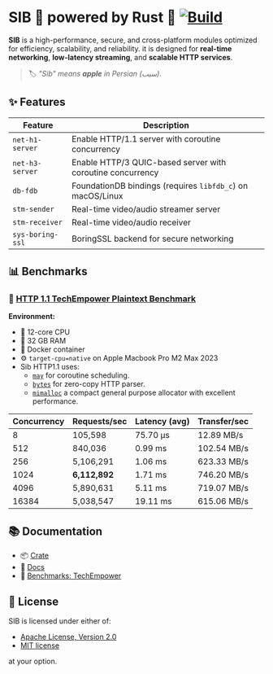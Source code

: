 # SIB 🚀 powered by Rust 🦀 [![Build](https://github.com/PooyaEimandar/sib/actions/workflows/build.yml/badge.svg)](https://github.com/PooyaEimandar/sib/actions/workflows/build.yml)

**SIB** is a high-performance, secure, and cross-platform modules optimized for efficiency, scalability, and reliability.
it is designed for **real-time networking**, **low-latency streaming**, and **scalable HTTP services**.

> 🏷️ _"Sib" means **apple** in Persian (سیب)._

## ✨ Features

| Feature          | Description                                                |
| ---------------- | ---------------------------------------------------------- |
| `net-h1-server`  | Enable HTTP/1.1 server with coroutine concurrency          |
| `net-h3-server`  | Enable HTTP/3 QUIC-based server with coroutine concurrency |
| `db-fdb`         | FoundationDB bindings (requires `libfdb_c`) on macOS/Linux |
| `stm-sender`     | Real-time video/audio streamer server                      |
| `stm-receiver`   | Real-time video/audio receiver                             |
| `sys-boring-ssl` | BoringSSL backend for secure networking                    |

## 📊 Benchmarks

### 🔬 [HTTP 1.1 TechEmpower Plaintext Benchmark](https://github.com/PooyaEimandar/FrameworkBenchmarks/tree/master/frameworks/Rust/sib)

**Environment:**

- 🧠 12-core CPU
- 🧮 32 GB RAM
- 🐳 Docker container
- ⚙️ `target-cpu=native` on Apple Macbook Pro M2 Max 2023
- Sib HTTP1.1 uses:
  - [`may`](https://github.com/Xudong-Huang/may) for coroutine scheduling.
  - [`bytes`](https://github.com/tokio-rs/bytes) for zero-copy HTTP parser.
  - [`mimalloc`](https://github.com/microsoft/mimalloc) a compact general purpose allocator with excellent performance.

| Concurrency | Requests/sec  | Latency (avg) | Transfer/sec |
| ----------- | ------------- | ------------- | ------------ |
| 8           | 105,598       | 75.70 µs      | 12.89 MB/s   |
| 512         | 840,036       | 0.99 ms       | 102.54 MB/s  |
| 256         | 5,106,291     | 1.06 ms       | 623.33 MB/s  |
| 1024        | **6,112,892** | 1.71 ms       | 746.20 MB/s  |
| 4096        | 5,890,631     | 5.11 ms       | 719.07 MB/s  |
| 16384       | 5,038,547     | 19.11 ms      | 615.06 MB/s  |

## 📚 Documentation

- 📦 [Crate](https://crates.io/crates/sib)
- 📖 [Docs](https://docs.rs/sib)
- 🧪 [Benchmarks: TechEmpower](https://github.com/TechEmpower/FrameworkBenchmarks)

## 📄 License

SIB is licensed under either of:

- [Apache License, Version 2.0](https://github.com/PooyaEimandar/sib/blob/main/LICENSE-APACHE)
- [MIT license](https://github.com/PooyaEimandar/sib/blob/main/LICENSE-MIT)

at your option.
